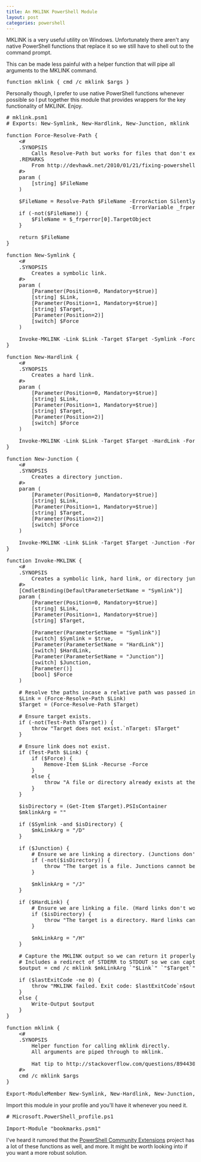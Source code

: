 ```yaml
---
title: An MKLINK PowerShell Module
layout: post
categories: powershell
---
```


MKLINK is a very useful utility on Windows. Unfortunately there aren't any native PowerShell functions that replace it so we still have to shell out to the command prompt.

This can be made less painful with a helper function that will pipe all arguments to the MKLINK command.

<pre data-language="powershell">
function mklink { cmd /c mklink $args }
</pre>

Personally though, I prefer to use native PowerShell functions whenever possible so I put together this module that provides wrappers for the key functionality of MKLINK. Enjoy.

<pre data-language="powershell">
# mklink.psm1
# Exports: New-Symlink, New-Hardlink, New-Junction, mklink

function Force-Resolve-Path {
    &lt;#
    .SYNOPSIS
        Calls Resolve-Path but works for files that don't exist.
    .REMARKS
        From http://devhawk.net/2010/01/21/fixing-powershells-busted-resolve-path-cmdlet/
    #&gt;
    param (
        [string] $FileName
    )
    
    $FileName = Resolve-Path $FileName -ErrorAction SilentlyContinue `
                                       -ErrorVariable _frperror
    if (-not($FileName)) {
        $FileName = $_frperror[0].TargetObject
    }
    
    return $FileName
}

function New-Symlink {
    &lt;#
    .SYNOPSIS
        Creates a symbolic link.
    #&gt;
    param (
        [Parameter(Position=0, Mandatory=$true)]
        [string] $Link,
        [Parameter(Position=1, Mandatory=$true)]
        [string] $Target,
        [Parameter(Position=2)]
        [switch] $Force
    )

    Invoke-MKLINK -Link $Link -Target $Target -Symlink -Force $Force
}

function New-Hardlink {
    &lt;#
    .SYNOPSIS
        Creates a hard link.
    #&gt;
    param (
        [Parameter(Position=0, Mandatory=$true)]
        [string] $Link,
        [Parameter(Position=1, Mandatory=$true)]
        [string] $Target,
        [Parameter(Position=2)]
        [switch] $Force
    )

    Invoke-MKLINK -Link $Link -Target $Target -HardLink -Force $Force
}

function New-Junction {
    &lt;#
    .SYNOPSIS
        Creates a directory junction.
    #&gt;
    param (
        [Parameter(Position=0, Mandatory=$true)]
        [string] $Link,
        [Parameter(Position=1, Mandatory=$true)]
        [string] $Target,
        [Parameter(Position=2)]
        [switch] $Force
    )

    Invoke-MKLINK -Link $Link -Target $Target -Junction -Force $Force
}

function Invoke-MKLINK {
    &lt;#
    .SYNOPSIS
        Creates a symbolic link, hard link, or directory junction.
    #&gt;
    [CmdletBinding(DefaultParameterSetName = "Symlink")]
    param (
        [Parameter(Position=0, Mandatory=$true)]
        [string] $Link,
        [Parameter(Position=1, Mandatory=$true)]
        [string] $Target,

        [Parameter(ParameterSetName = "Symlink")]
        [switch] $Symlink = $true,
        [Parameter(ParameterSetName = "HardLink")]
        [switch] $HardLink,
        [Parameter(ParameterSetName = "Junction")]
        [switch] $Junction,
        [Parameter()]
        [bool] $Force
    )
    
    # Resolve the paths incase a relative path was passed in.
    $Link = (Force-Resolve-Path $Link)
    $Target = (Force-Resolve-Path $Target)

    # Ensure target exists.
    if (-not(Test-Path $Target)) {
        throw "Target does not exist.`nTarget: $Target"
    }

    # Ensure link does not exist.
    if (Test-Path $Link) {
        if ($Force) {
            Remove-Item $Link -Recurse -Force
        }
        else {
            throw "A file or directory already exists at the link path.`nLink: $Link"
        }
    }

    $isDirectory = (Get-Item $Target).PSIsContainer
    $mklinkArg = ""

    if ($Symlink -and $isDirectory) {
        $mkLinkArg = "/D"
    }

    if ($Junction) {
        # Ensure we are linking a directory. (Junctions don't work for files.)
        if (-not($isDirectory)) {
            throw "The target is a file. Junctions cannot be created for files.`nTarget: $Target"
        }

        $mklinkArg = "/J"
    }

    if ($HardLink) {
        # Ensure we are linking a file. (Hard links don't work for directories.)
        if ($isDirectory) {
            throw "The target is a directory. Hard links cannot be created for directories.`nTarget: $Target"
        }

        $mkLinkArg = "/H"
    }

    # Capture the MKLINK output so we can return it properly.
    # Includes a redirect of STDERR to STDOUT so we can capture it as well.
    $output = cmd /c mklink $mkLinkArg `"$Link`" `"$Target`" 2>&1

    if ($lastExitCode -ne 0) {
        throw "MKLINK failed. Exit code: $lastExitCode`n$output"
    }
    else {
        Write-Output $output
    }
}

function mklink {
    &lt;#
    .SYNOPSIS
        Helper function for calling mklink directly.
        All arguments are piped through to mklink.
        
        Hat tip to http://stackoverflow.com/questions/894430/powershell-hard-and-soft-links#comment9823010_5549583
    #&gt;
    cmd /c mklink $args
}

Export-ModuleMember New-Symlink, New-Hardlink, New-Junction, mklink
</pre>

Import this module in your profile and you'll have it whenever you need it.

<pre data-language="powershell">
# Microsoft.PowerShell_profile.ps1

Import-Module "bookmarks.psm1"
</pre>

I've heard it rumored that the [PowerShell Community Extensions](http://pscx.codeplex.com/) project has a lot of these functions as well, and more. It might be worth looking into if you want a more robust solution.